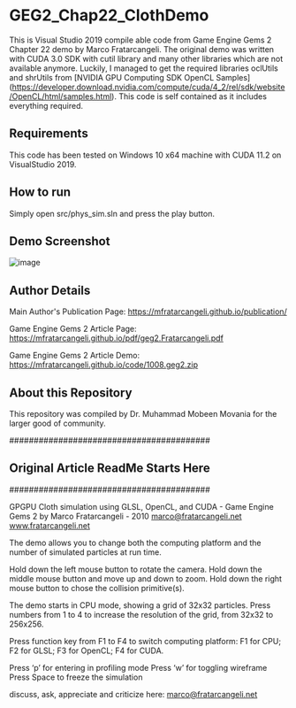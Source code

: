 # GEG2_Chap22_ClothDemo
This is Visual Studio 2019 compile able code from Game Engine Gems 2 Chapter 22 demo by Marco Fratarcangeli. The original demo was written with CUDA 3.0 SDK with cutil 
library and many other libraries which are not available anymore. Luckily, I managed to get the required libraries oclUtils and shrUtils from [NVIDIA GPU Computing SDK OpenCL Samples]
(https://developer.download.nvidia.com/compute/cuda/4_2/rel/sdk/website/OpenCL/html/samples.html). This code is self contained as it includes everything required. 

## Requirements
This code has been tested on Windows 10 x64 machine with CUDA 11.2 on VisualStudio 2019.

## How to run 
Simply open src/phys_sim.sln and press the play button. 

## Demo Screenshot
![image](https://user-images.githubusercontent.com/1354859/216827419-8ce7f1bf-69e7-4435-84fc-2430b15f9703.png)

## Author Details
Main Author's Publication Page: https://mfratarcangeli.github.io/publication/

Game Engine Gems 2 Article Page: https://mfratarcangeli.github.io/pdf/geg2.Fratarcangeli.pdf

Game Engine Gems 2 Article Demo: https://mfratarcangeli.github.io/code/1008.geg2.zip

## About this Repository
This repository was compiled by Dr. Muhammad Mobeen Movania for the larger good of community.

#########################################
## Original Article ReadMe Starts Here ##
#########################################

GPGPU Cloth simulation using GLSL, OpenCL, and CUDA - Game Engine Gems 2
by Marco Fratarcangeli - 2010
  marco@fratarcangeli.net
  www.fratarcangeli.net
  
  
The demo allows you to change both the computing platform and the number of simulated particles at run time. 

  
Hold down the left mouse button to rotate the camera. 
Hold down the middle mouse button and move up and down to zoom.
Hold down the right mouse button to chose the collision primitive(s).

The demo starts in CPU mode, showing a grid of 32x32 particles.
Press numbers from 1 to 4 to increase the resolution of the grid, from 32x32 to 256x256.

Press function key from F1 to F4 to switch computing platform:
F1 for CPU; F2 for GLSL; F3 for OpenCL; F4 for CUDA.

Press ‘p’ for entering in profiling mode
Press ‘w’ for toggling wireframe 
Press Space to freeze the simulation


discuss, ask, appreciate and criticize here:
marco@fratarcangeli.net
